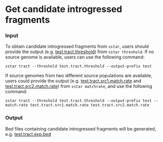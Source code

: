# Get candidate introgressed fragments

### Input

To obtain candidate introgressed fragments from `sstar`, users should provide the output (e.g. [test.tract.threshold](https://github.com/xin-huang/sstar/blob/main/tests/data/test.tract.threshold)) from `sstar threshold`. If no source genome is available, users can use the following command:

	sstar tract --threshold test.tract.threshold --output-prefix test

If source genomes from two different source populations are available, users could provide the output (e.g. [test.tract.src1.match.rate](https://github.com/xin-huang/sstar/blob/main/tests/data/test.tract.src1.match.rate) and [test.tract.src2.match.rate](https://github.com/xin-huang/sstar/blob/main/tests/data/test.tract.src2.match.rate)) from `sstar matchrate`, and use the following command:

	sstar tract --threshold test.tract.threshold --output-prefix test --match-rate test.tract.src1.match.rate test.tract.src2.match.rate

### Output

Bed files containing candidate introgressed fragments will be generated, e.g. [test.tract.exp.bed](https://github.com/xin-huang/sstar/blob/main/tests/results/test.tract.exp.bed)
